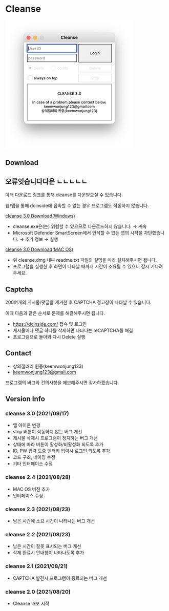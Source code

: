 # Cleanse

<img alt="screenshot" src="/img/macos.png" height=400 width=400>

## Download

## 오류잇습니다다운 ㄴㄴㄴㄴㄴ

아래 다운로드 링크를 통해 cleanse를 다운받으실 수 있습니다.

웹/앱을 통해 dcinside에 접속할 수 없는 경우 프로그램도 작동하지 않습니다.

[cleanse 3.0 Download(Windows)](https://github.com/keemwonjung123/cleanse/raw/master/dist/cleanse.exe)

- cleanse.exe은(는) 위험할 수 있으므로 다운로드하지 않습니다. → 계속
- Microsoft Defender SmartScreen에서 인식할 수 없는 앱의 시작을 차단했습니다. → 추가 정보 → 실행

[cleanse 3.0 Download(MAC OS)](https://github.com/keemwonjung123/cleanse/raw/master/dist/cleanse.dmg)

- 위 cleanse.dmg 내부 readme.txt 파일의 설명을 따라 설치해주시면 됩니다.
- 프로그램을 실행한 후 화면이 나타날 때까지 시간이 소요될 수 있으니 잠시 기다려주세요.

## Captcha

200여개의 게시물/댓글을 제거한 후 CAPTCHA 경고창이 나타날 수 있습니다.

이때 다음과 같은 순서로 문제를 해결해주시면 됩니다.

- https://dcinside.com/ 접속 및 로그인
- 게시물이나 댓글 하나를 삭제하면 나타나는 reCAPTCHA를 해결
- 프로그램으로 돌아와 다시 Delete 실행


## Contact

- 상의갤러리 원중(keemwonjung123)
- keemwonjung123@gmail.com

프로그램의 버그와 건의사항을 제보해주시면 감사하겠습니다.


## Version Info

### cleanse 3.0 (2021/09/17)

- 앱 아이콘 변경
- stop 버튼이 작동하지 않는 버그 개선
- 게시물 삭제시 프로그램이 정지하는 버그 개선
- 상태에 따라 버튼이 활성화/비활성화 되도록 추가
- ID, PW 입력 도중 엔터키 입력시 로그인 되도록 추가
- 코드 구조, 네이밍 수정
- 기타 인터페이스 수정

### cleanse 2.4 (2021/08/28)

- MAC OS 버전 추가
- 인터페이스 수정

### cleanse 2.3 (2021/08/23)

- 남은 시간에 소요 시간이 나타나는 버그 개선

### cleanse 2.2 (2021/08/23)

- 남은 시간이 잘못 표시되는 버그 개선
- 삭제 완료시 안내창이 나타나도록 추가

### cleanse 2.1 (2021/08/21)

- CAPTCHA 발견시 프로그램이 종료되는 버그 개선

### cleanse 2.0 (2021/08/20)

- Cleanse 배포 시작

